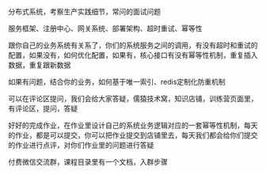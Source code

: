 
分布式系统，考察生产实践细节，常问的面试问题

服务框架、注册中心、网关系统、部署架构、超时重试、幂等性


跟你自己的业务系统有关系了，你们的系统服务之间的调用，有没有超时和重试的配置，如果没有，如何优化配置，如果有，核心接口有没有幂等性机制，重复插入数据，重复跟新数据

如果有问题，结合你的业务，如何基于唯一索引、redis定制化防重机制


可以在评论区提问，我们会给大家答疑，儒猿技术窝，知识店铺，训练营页面里，有评论区，提问，答疑

好好的完成作业，在作业里设计自己的系统业务逻辑对应的一套幂等性机制，每天的作业，都是可以提交，你可以把作业提交到店铺里去，每天我们都会给你们提交的作业进行点评，对你们作业里的问题进行答疑


付费微信交流群，课程目录里有一个文档，入群步骤
